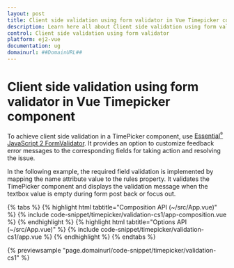 ```yaml
---
layout: post
title: Client side validation using form validator in Vue Timepicker component | Syncfusion
description: Learn here all about Client side validation using form validator in Syncfusion Vue Timepicker component of Syncfusion Essential JS 2 and more.
control: Client side validation using form validator 
platform: ej2-vue
documentation: ug
domainurl: ##DomainURL##
---
```


# Client side validation using form validator in Vue Timepicker component

To achieve client side validation in a TimePicker component, use [Essential<sup style="font-size:70%">&reg;</sup> JavaScript 2 FormValidator](https://ej2.syncfusion.com/documentation/form-validator). It provides an option to customize feedback error messages to the corresponding fields for taking action and resolving the issue.

In the following example, the required field validation is implemented by mapping the name attribute value to the rules property. It validates the TimePicker component and displays the validation message when the textbox value is empty during form post back or focus out.

{% tabs %}
{% highlight html tabtitle="Composition API (~/src/App.vue)" %}
{% include code-snippet/timepicker/validation-cs1/app-composition.vue %}
{% endhighlight %}
{% highlight html tabtitle="Options API (~/src/App.vue)" %}
{% include code-snippet/timepicker/validation-cs1/app.vue %}
{% endhighlight %}
{% endtabs %}
        
{% previewsample "page.domainurl/code-snippet/timepicker/validation-cs1" %}